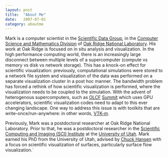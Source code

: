 ```yaml
---
layout: post
title:  "About Me"
date:   2007-07-01
category: aboutme
---
```

Mark is a computer scientist in the [Scientific Data Group](https://www.ornl.gov/division/csmd/scientific-data), in the [Computer Science and Mathematics Division](https://www.ornl.gov/division/csmd/) of [Oak Ridge National Laboratory](https://www.ornl.gov). His work at Oak Ridge is focused on in situ analysis and visualization. In the high performance computing world, there is an increasingly large disconnect between multiple levels of a supercomputer (compute vs memory vs disk vs network storage). This has a knock-on effect for scientific visualization: previously, computational simulations were stored to a network file system and visualization of the data was performed on a separate visualization cluster in a post hoc manner. The bandwidth problem has forced a rethink of how scientific visualization is performed, where the visualization needs to be coupled to the simulation. With the advent of heterogenous supercomputers, such as [OLCF](https://www.olcf.ornl.gov/) [Summit](https://www.olcf.ornl.gov/olcf-resources/compute-systems/summit/) which uses GPU accelerators, scientific visualization codes need to adapt to this ever changing landscape. One way to address this issue is with toolkits that are write-once/run-anywhere: in other words, [VTK-m](https://m.vtk.org).

Previously, Mark was a postdoctoral researcher at Oak Ridge National Laboratory. Prior to that, he was a postdoctoral researcher in the [Scientific Computing and Imaging (SCI) Institute](http://www.sci.utah.edu) at the [University of Utah](http://www.utah.edu). Mark earned his PhD from the University of Utah, advised by [Chuck Hansen](http://www.cs.utah.edu/~hansen) with a focus on scientific visualization of surfaces, particularly surface flow visualization.`

